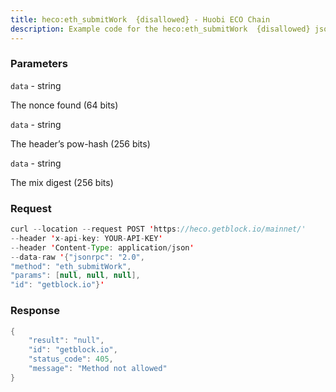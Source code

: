 ```yaml
---
title: heco:eth_submitWork  {disallowed} - Huobi ECO Chain
description: Example code for the heco:eth_submitWork  {disallowed} json-rpc method. Сomplete guide on how to use heco:eth_submitWork  {disallowed} json-rpc in GetBlock.io Web3 documentation.
---
```


### Parameters


`data` - string

The nonce found (64 bits)

`data` - string

The header’s pow-hash (256 bits)

`data` - string

The mix digest (256 bits)

### Request

``` java
curl --location --request POST 'https://heco.getblock.io/mainnet/' 
--header 'x-api-key: YOUR-API-KEY' 
--header 'Content-Type: application/json' 
--data-raw '{"jsonrpc": "2.0",
"method": "eth_submitWork",
"params": [null, null, null],
"id": "getblock.io"}'
```

###  Response

``` java
{
    "result": "null",
    "id": "getblock.io",
    "status_code": 405,
    "message": "Method not allowed"
}
```

